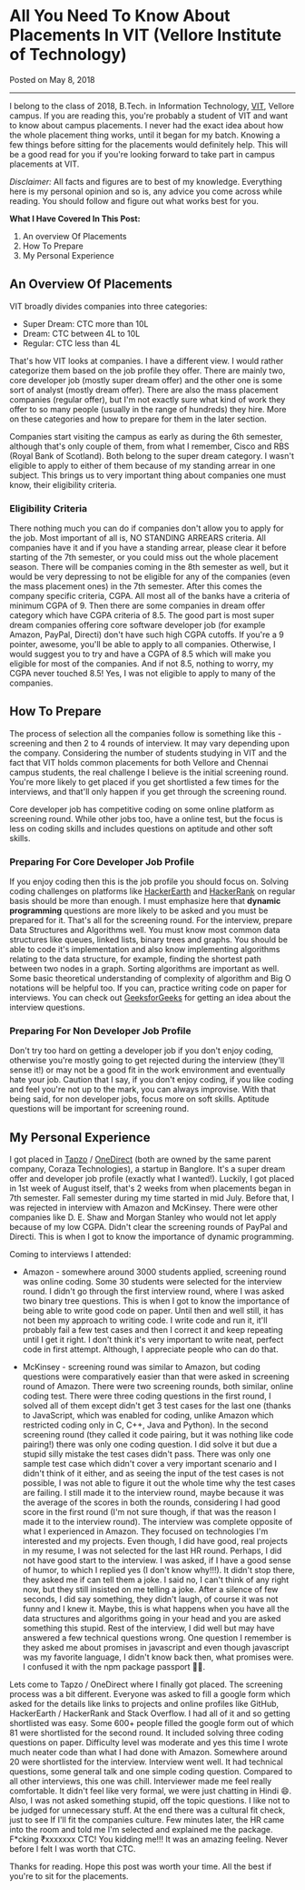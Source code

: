 <!--json
{
  "title": "All You Need To Know About Placements In VIT Vellore",
  "description": "All You Need To Know About Placements In VIT, Vellore. How it's done? How to prepare? - Blog | Vatsal Joshi",
  "meta": [
    {
      "name": "keywords",
      "content": "Placements,VIT,Vellore,Blog,Vatsal,Joshi,vatz88"
    }
  ],
  "date": "2018-05-08",
  "page_identifier": "blog002"
}
-->

# All You Need To Know About Placements In VIT (Vellore Institute of Technology)

Posted on May 8, 2018

---

I belong to the class of 2018, B.Tech. in Information Technology, [VIT](https://vit.ac.in), Vellore campus. If you are reading this, you're probably a student of VIT and want to know about campus placements. I never had the exact idea about how the whole placement thing works, until it began for my batch. Knowing a few things before sitting for the placements would definitely help. This will be a good read for you if you're looking forward to take part in campus placements at VIT.

_Disclaimer:_ All facts and figures are to best of my knowledge. Everything here is my personal opinion and so is, any advice you come across while reading. You should follow and figure out what works best for you.

**What I Have Covered In This Post:**

1. An overview Of Placements
1. How To Prepare
1. My Personal Experience

## An Overview Of Placements

VIT broadly divides companies into three categories:

- Super Dream: CTC more than 10L
- Dream: CTC between 4L to 10L
- Regular: CTC less than 4L

That's how VIT looks at companies. I have a different view. I would rather categorize them based on the job profile they offer. There are mainly two, core developer job (mostly super dream offer) and the other one is some sort of analyst (mostly dream offer). There are also the mass placement companies (regular offer), but I'm not exactly sure what kind of work they offer to so many people (usually in the range of hundreds) they hire. More on these categories and how to prepare for them in the later section.

Companies start visiting the campus as early as during the 6th semester, although that's only couple of them, from what I remember, Cisco and RBS (Royal Bank of Scotland). Both belong to the super dream category. I wasn't eligible to apply to either of them because of my standing arrear in one subject. This brings us to very important thing about companies one must know, their eligibility criteria.

### Eligibility Criteria

There nothing much you can do if companies don't allow you to apply for the job. Most important of all is, NO STANDING ARREARS criteria. All companies have it and if you have a standing arrear, please clear it before starting of the 7th semester, or you could miss out the whole placement season. There will be companies coming in the 8th semester as well, but it would be very depressing to not be eligible for any of the companies (even the mass placement ones) in the 7th semester. After this comes the company specific criteria, CGPA. All most all of the banks have a criteria of minimum CGPA of 9. Then there are some companies in dream offer category which have CGPA criteria of 8.5. The good part is most super dream companies offering core software developer job (for example Amazon, PayPal, Directi) don't have such high CGPA cutoffs. If you're a 9 pointer, awesome, you'll be able to apply to all companies. Otherwise, I would suggest you to try and have a CGPA of 8.5 which will make you eligible for most of the companies. And if not 8.5, nothing to worry, my CGPA never touched 8.5! Yes, I was not eligible to apply to many of the companies.

## How To Prepare

The process of selection all the companies follow is something like this - screening and then 2 to 4 rounds of interview. It may vary depending upon the company. Considering the number of students studying in VIT and the fact that VIT holds common placements for both Vellore and Chennai campus students, the real challenge I believe is the initial screening round. You're more likely to get placed if you get shortlisted a few times for the interviews, and that'll only happen if you get through the screening round.

Core developer job has competitive coding on some online platform as screening round. While other jobs too, have a online test, but the focus is less on coding skills and includes questions on aptitude and other soft skills.

### Preparing For Core Developer Job Profile

If you enjoy coding then this is the job profile you should focus on. Solving coding challenges on platforms like [HackerEarth](https://www.hackerearth.com) and [HackerRank](https://www.hackerrank.com) on regular basis should be more than enough. I must emphasize here that **dynamic programming** questions are more likely to be asked and you must be prepared for it. That's all for the screening round. For the interview, prepare Data Structures and Algorithms well. You must know most common data structures like queues, linked lists, binary trees and graphs. You should be able to code it's implementation and also know implementing algorithms relating to the data structure, for example, finding the shortest path between two nodes in a graph. Sorting algorithms are important as well. Some basic theoretical understanding of complexity of algorithm and Big O notations will be helpful too. If you can, practice writing code on paper for interviews. You can check out [GeeksforGeeks](https://www.geeksforgeeks.org/) for getting an idea about the interview questions.

### Preparing For Non Developer Job Profile

Don't try too hard on getting a developer job if you don't enjoy coding, otherwise you're mostly going to get rejected during the interview (they'll sense it!) or may not be a good fit in the work environment and eventually hate your job. Caution that I say, if you don't enjoy coding, if you like coding and feel you're not up to the mark, you can always improvise. With that being said, for non developer jobs, focus more on soft skills. Aptitude questions will be important for screening round.

## My Personal Experience

I got placed in [Tapzo](https://www.tapzo.com) / [OneDirect](https://www.onedirect.in) (both are owned by the same parent company, Coraza Technologies), a startup in Banglore. It's a super dream offer and developer job profile (exactly what I wanted!). Luckily, I got placed in 1st week of August itself, that's 2 weeks from when placements began in 7th semester. Fall semester during my time started in mid July. Before that, I was rejected in interview with Amazon and McKinsey. There were other companies like D. E. Shaw and Morgan Stanley who would not let apply because of my low CGPA. Didn't clear the screening rounds of PayPal and Directi. This is when I got to know the importance of dynamic programming.

Coming to interviews I attended:

- Amazon - somewhere around 3000 students applied, screening round was online coding. Some 30 students were selected for the interview round. I didn't go through the first interview round, where I was asked two binary tree questions. This is when I got to know the importance of being able to write good code on paper. Until then and well still, it has not been my approach to writing code. I write code and run it, it'll probably fail a few test cases and then I correct it and keep repeating until I get it right. I don't think it's very important to write neat, perfect code in first attempt. Although, I appreciate people who can do that.

- McKinsey - screening round was similar to Amazon, but coding questions were comparatively easier than that were asked in screening round of Amazon. There were two screening rounds, both similar, online coding test. There were three coding questions in the first round, I solved all of them except didn't get 3 test cases for the last one (thanks to JavaScript, which was enabled for coding, unlike Amazon which restricted coding only in C, C++, Java and Python). In the second screening round (they called it code pairing, but it was nothing like code pairing!) there was only one coding question. I did solve it but due a stupid silly mistake the test cases didn't pass. There was only one sample test case which didn't cover a very important scenario and I didn't think of it either, and as seeing the input of the test cases is not possible, I was not able to figure it out the whole time why the test cases are failing. I still made it to the interview round, maybe because it was the average of the scores in both the rounds, considering I had good score in the first round (I'm not sure though, if that was the reason I made it to the interview round). The interview was complete opposite of what I experienced in Amazon. They focused on technologies I'm interested and my projects. Even though, I did have good, real projects in my resume, I was not selected for the last HR round. Perhaps, I did not have good start to the interview. I was asked, if I have a good sense of humor, to which I replied yes (I don't know why!!!). It didn't stop there, they asked me if can tell them a joke. I said no, I can't think of any right now, but they still insisted on me telling a joke. After a silence of few seconds, I did say something, they didn't laugh, of course it was not funny and I knew it. Maybe, this is what happens when you have all the data structures and algorithms going in your head and you are asked something this stupid. Rest of the interview, I did well but may have answered a few technical questions wrong. One question I remember is they asked me about promises in javascript and even though javascript was my favorite language, I didn't know back then, what promises were. I confused it with the npm package passport 🤦‍♂️.

Lets come to Tapzo / OneDirect where I finally got placed. The screening process was a bit different. Everyone was asked to fill a google form which asked for the details like links to projects and online profiles like GitHub, HackerEarth / HackerRank and Stack Overflow. I had all of it and so getting shortlisted was easy. Some 600+ people filled the google form out of which 81 were shortlisted for the second round. It included solving three coding questions on paper. Difficulty level was moderate and yes this time I wrote much neater code than what I had done with Amazon. Somewhere around 20 were shortlisted for the interview. Interview went well. It had technical questions, some general talk and one simple coding question. Compared to all other interviews, this one was chill. Interviewer made me feel really comfortable. It didn't feel like very formal, we were just chatting in Hindi 😄. Also, I was not asked something stupid, off the topic questions. I like not to be judged for unnecessary stuff. At the end there was a cultural fit check, just to see If I'll fit the companies culture. Few minutes later, the HR came into the room and told me I'm selected and explained me the package. F\*cking ₹xxxxxxx CTC! You kidding me!!! It was an amazing feeling. Never before I felt I was worth that CTC.

Thanks for reading. Hope this post was worth your time. All the best if you're to sit for the placements.
